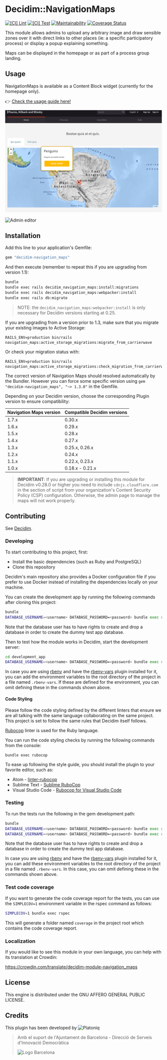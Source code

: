 # Decidim::NavigationMaps

[![[CI] Lint](https://github.com/Platoniq/decidim-module-navigation_maps/actions/workflows/lint.yml/badge.svg)](https://github.com/Platoniq/decidim-module-navigation_maps/actions/workflows/lint.yml)
[![[CI] Test](https://github.com/Platoniq/decidim-module-navigation_maps/actions/workflows/test.yml/badge.svg)](https://github.com/Platoniq/decidim-module-navigation_maps/actions/workflows/test.yml)
[![Maintainability](https://api.codeclimate.com/v1/badges/f69b2b0ab0ffcd26f002/maintainability)](https://codeclimate.com/github/Platoniq/decidim-module-navigation_maps/maintainability)
[![Coverage Status](https://coveralls.io/repos/github/Platoniq/decidim-module-navigation_maps/badge.svg?branch=main)](https://coveralls.io/github/Platoniq/decidim-module-navigation_maps?branch=main)

This module allows admins to upload any arbitrary image and draw sensible zones over it with direct links to other places (ie: a specific participatory process) or display a popup explaining something.

Maps can be displayed in the homepage or as part of a process group landing.

## Usage

NavigationMaps is available as a Content Block widget (currently for the
homepage only).

👉 [Check the usage guide here!](USAGE.md)

![Homepage](examples/homepage.png)

![Admin editor](examples/admin.gif)

## Installation

Add this line to your application's Gemfile:

```ruby
gem "decidim-navigation_maps"
```

And then execute (remember to repeat this if you are upgrading from version 1.1):

```bash
bundle
bundle exec rails decidim_navigation_maps:install:migrations
bundle exec rails decidim_navigation_maps:webpacker:install
bundle exec rails db:migrate
```

> NOTE: the `decidim_navigation_maps:webpacker:install` is only necessary for Decidim versions starting at 0.25.

If you are upgrading from a version prior to 1.3, make sure that you migrate your existing images to Active Storage:

```
RAILS_ENV=production bin/rails navigation_maps:active_storage_migrations:migrate_from_carrierwave
```

Or check your migration status with:
```
RAILS_ENV=production bin/rails navigation_maps:active_storage_migrations:check_migration_from_carrierwave
```

The correct version of Navigation Maps should resolved automatically by the Bundler.
However you can force some specific version using `gem "decidim-navigation_maps", "~> 1.3.0"` in the Gemfile.


Depending on your Decidim version, choose the corresponding Plugin version to ensure compatibility:

| Navigation Maps version | Compatible Decidim versions |
|-------------------------|-----------------------------|
| 1.7.x                   | 0.30.x                      |
| 1.6.x                   | 0.29.x                      |
| 1.5.x                   | 0.28.x                      |
| 1.4.x                   | 0.27.x                      |
| 1.3.x                   | 0.25.x, 0.26.x              |
| 1.2.x                   | 0.24.x                      |
| 1.1.x                   | 0.22.x, 0.23.x              |
| 1.0.x                   | 0.18.x - 0.21.x             |

> **IMPORTANT**: If you are upgrading or installing this module for Decidim v0.28.0 or higher you need to include
> `cdnjs.cloudflare.com` in the section of script from your organization's Content Security Policy (CSP) configuration.
> Otherwise, the admin page to manage the maps will not work properly.

## Contributing

See [Decidim](https://github.com/decidim/decidim).

### Developing

To start contributing to this project, first:

- Install the basic dependencies (such as Ruby and PostgreSQL)
- Clone this repository

Decidim's main repository also provides a Docker configuration file if you
prefer to use Docker instead of installing the dependencies locally on your
machine.

You can create the development app by running the following commands after
cloning this project:

```bash
bundle
DATABASE_USERNAME=<username> DATABASE_PASSWORD=<password> bundle exec rake development_app
```

Note that the database user has to have rights to create and drop a database in
order to create the dummy test app database.

Then to test how the module works in Decidim, start the development server:

```bash
cd development_app
DATABASE_USERNAME=<username> DATABASE_PASSWORD=<password> bundle exec rails s
```

In case you are using [rbenv](https://github.com/rbenv/rbenv) and have the
[rbenv-vars](https://github.com/rbenv/rbenv-vars) plugin installed for it, you
can add the environment variables to the root directory of the project in a file
named `.rbenv-vars`. If these are defined for the environment, you can omit
defining these in the commands shown above.

#### Code Styling

Please follow the code styling defined by the different linters that ensure we
are all talking with the same language collaborating on the same project. This
project is set to follow the same rules that Decidim itself follows.

[Rubocop](https://rubocop.readthedocs.io/) linter is used for the Ruby language.

You can run the code styling checks by running the following commands from the
console:

```
bundle exec rubocop
```

To ease up following the style guide, you should install the plugin to your
favorite editor, such as:

- Atom - [linter-rubocop](https://atom.io/packages/linter-rubocop)
- Sublime Text - [Sublime RuboCop](https://github.com/pderichs/sublime_rubocop)
- Visual Studio Code - [Rubocop for Visual Studio Code](https://github.com/misogi/vscode-ruby-rubocop)

### Testing

To run the tests run the following in the gem development path:

```bash
bundle
DATABASE_USERNAME=<username> DATABASE_PASSWORD=<password> bundle exec rake test_app
DATABASE_USERNAME=<username> DATABASE_PASSWORD=<password> bundle exec rspec
```

Note that the database user has to have rights to create and drop a database in
order to create the dummy test app database.

In case you are using [rbenv](https://github.com/rbenv/rbenv) and have the
[rbenv-vars](https://github.com/rbenv/rbenv-vars) plugin installed for it, you
can add these environment variables to the root directory of the project in a
file named `.rbenv-vars`. In this case, you can omit defining these in the
commands shown above.

### Test code coverage

If you want to generate the code coverage report for the tests, you can use
the `SIMPLECOV=1` environment variable in the rspec command as follows:

```bash
SIMPLECOV=1 bundle exec rspec
```

This will generate a folder named `coverage` in the project root which contains
the code coverage report.

### Localization

If you would like to see this module in your own language, you can help with its
translation at Crowdin:

https://crowdin.com/translate/decidim-module-navigation_maps

## License

This engine is distributed under the GNU AFFERO GENERAL PUBLIC LICENSE.

## Credits

This plugin has been developed by ![Platoniq](examples/platoniq-logo.png)

> Amb el suport de l'Ajuntament de Barcelona - Direcció de Serveis d'Innovació Democràtica
>
> ![Logo Barcelona](examples/bcn-logo.png)
